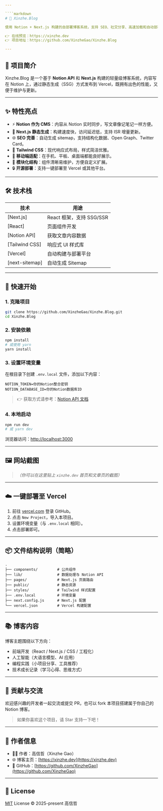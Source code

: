 ```yaml
---

````markdown
# 📝 Xinzhe.Blog

使用 Notion + Next.js 构建的自部署博客系统，支持 SEO、社交分享、高速加载和自动部署。内容直接来自 Notion 页面，专注于编程、AI、前端开发等技术分享。

👉 在线预览：https://xinzhe.dev  
👉 项目地址：https://github.com/XinzheGao/Xinzhe.Blog

---
```


## 📌 项目简介

Xinzhe.Blog 是一个基于 **Notion API** 和 **Next.js** 构建的轻量级博客系统，内容写在 Notion 上，通过静态生成（SSG）方式发布到 Vercel，既拥有出色的性能，又便于维护与更新。

---

## ✨ 特性亮点

- ⚡️ **Notion 作为 CMS**：内容从 Notion 实时同步，写文章像记笔记一样方便。
- 🚀 **Next.js 静态生成**：构建速度快，访问延迟低，支持 ISR 增量更新。
- 🌐 **SEO 完善**：自动生成 sitemap，支持结构化数据、Open Graph、Twitter Card。
- 🎨 **Tailwind CSS**：现代响应式布局，样式简洁优雅。
- 📱 **移动端适配**：在手机、平板、桌面端都能良好展示。
- 🧩 **模块化结构**：组件清晰易维护，方便自定义扩展。
- 🔒 **开源部署**：支持一键部署至 Vercel 或其他平台。

---

## 🛠 技术栈

| 技术       | 用途                   |
|------------|------------------------|
| [Next.js]  | React 框架，支持 SSG/SSR |
| [React]    | 页面组件开发           |
| [Notion API] | 获取文章内容数据        |
| [Tailwind CSS] | 响应式 UI 样式库      |
| [Vercel]   | 自动构建与部署平台       |
| [next-sitemap] | 自动生成 Sitemap     |

---

## 🚀 快速开始

### 1. 克隆项目

```bash
git clone https://github.com/XinzheGao/Xinzhe.Blog.git
cd Xinzhe.Blog
````

### 2. 安装依赖

```bash
npm install
# 或使用 yarn
yarn install
```

### 3. 设置环境变量

在根目录下创建 `.env.local` 文件，添加以下内容：

```env
NOTION_TOKEN=你的Notion整合密钥
NOTION_DATABASE_ID=你的Notion数据库ID
```

> 👉 获取方式请参考：[Notion API 文档](https://developers.notion.com/docs/getting-started)

### 4. 本地启动

```bash
npm run dev
# 或 yarn dev
```

浏览器访问：[http://localhost:3000](http://localhost:3000)

---

## 🖼 网站截图

> *（你可以在这里贴上 `xinzhe.dev` 首页和文章页的截图）*

---

## ☁️ 一键部署至 Vercel

1. 前往 [vercel.com](https://vercel.com) 登录 GitHub。
2. 点击 `New Project`，导入本项目。
3. 设置环境变量（与 `.env.local` 相同）。
4. 点击部署即可。

---

## 📦 文件结构说明（简略）

```
.
├── components/         # 公共组件
├── lib/                # 数据处理与 Notion API
├── pages/              # Next.js 页面路由
├── public/             # 静态资源
├── styles/             # Tailwind 样式配置
├── .env.local          # 环境变量
├── next.config.js      # Next.js 配置
└── vercel.json         # Vercel 构建配置
```

---

## 📚 博客内容

博客主题围绕以下方向：

* 前端开发（React / Next.js / CSS / 工程化）
* 人工智能（大语言模型、AI 应用）
* 编程实践（小项目分享、工具推荐）
* 技术成长记录（学习心得、思维方式）

---

## 🤝 贡献与交流

欢迎感兴趣的开发者一起交流或提交 PR，也可以 fork 本项目搭建属于你自己的 Notion 博客。

> 如果你喜欢这个项目，请 Star 支持一下吧！

---

## 📇 作者信息

* 👨‍💻 作者：高信哲（Xinzhe Gao）
* 🌐 博客主页：[https://xinzhe.dev](https://xinzhe.dev)
* 🐙 GitHub：[https://github.com/XinzheGao](https://github.com/XinzheGao)

---

## 📝 License

[MIT](LICENSE) License © 2025-present 高信哲

```
